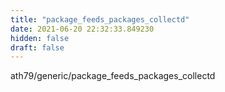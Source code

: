 ```yaml
---
title: "package_feeds_packages_collectd"
date: 2021-06-20 22:32:33.849230
hidden: false
draft: false
---
```


ath79/generic/package_feeds_packages_collectd

